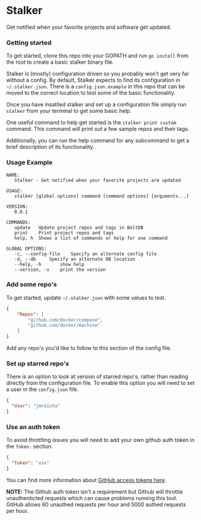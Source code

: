 # Stalker

Get notified when your favorite projects and software get updated.

### Getting started

To get started, clone this repo into your GOPATH and run `go install` from the root to create a basic stalker binary file.

Stalker is (mostly) configuration driven so you probably won't get very far without a config.  By default, Stalker expects to find its configuration in `~/.stalker.json`.  There is a `config.json.example` in this repo that can be moved to the correct location to test some of the basic functionality.

Once you have insatlled stalker and set up a configuration file simply run `stalker` from your terminal to get some basic help.

One useful command to help get started is the `stalker print custom` command.  This command will print out a few sample repos and their tags.

Additionally, you can run the help command for any subcommand to get a brief description of its functionality.

### Usage Example

```
NAME:
   Stalker - Get notified when your favorite projects are updated

USAGE:
   stalker [global options] command [command options] [arguments...]

VERSION:
   0.0.1

COMMANDS:
   update	Update project repos and tags in BoltDB
   print	Print project repos and tags
   help, h	Shows a list of commands or help for one command

GLOBAL OPTIONS:
   -c, --config-file	Specify an alternate config file
   -d, --db		Specify an alternate DB location
   --help, -h		show help
   --version, -v	print the version
```

### Add some repo's

To get started, update `~/.stalker.json` with some values to test.

```json
{
    "Repos": [
        "github.com/docker/compose",
        "github.com/docker/machine"
    ]
}
```

Add any repo's you'd like to follow to this section of the config file.

### Set up starred repo's

There is an option to look at version of starred repo's, rather than reading directly from the configuration file.  To enable this option you will need to set a user in the `config.json` file.

```json
{
  "User": "jmreicha"
}
```

### Use an auth token

To avoid throttling issues you will need to add your own github auth token in
the `Token:` section.

```json
{
  "Token": "xxx"
}
```

You can find more information about [GitHub access tokens here](https://help.github.com/articles/creating-an-access-token-for-command-line-use/).

**NOTE:** The Github auth token isn't a requirement but Github will throttle unauthenticted requests which can
cause problems running this tool.  GitHub allows 60 unauthed requests per hour
and 5000 authed requests per hour.
